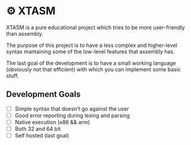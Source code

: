 # ⚙️  XTASM

XTASM is a pure educational project which tries to be more user-friendly than assembly.

The purpose of this project is to have a less complex and higher-level syntax mantaining
some of the low-level features that assembly has.

The last goal of the development is to have a small working language (obviously not that efficient) 
with which you can implement some basic stuff.

## Development Goals

- [ ] Simple syntax that doesn't go against the user
- [ ] Good error reporting during lexing and parsing
- [ ] Native execution (x86 && arm)
- [ ] Both 32 and 64 bit
- [ ] Self hosted (last goal)
